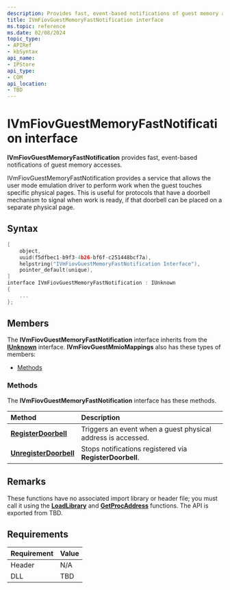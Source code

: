 ```yaml
---
description: Provides fast, event-based notifications of guest memory accesses.
title: IVmFiovGuestMemoryFastNotification interface
ms.topic: reference
ms.date: 02/08/2024
topic_type: 
- APIRef
- kbSyntax
api_name: 
- IPStore
api_type: 
- COM
api_location: 
- TBD
---
```


# IVmFiovGuestMemoryFastNotification interface

**IVmFiovGuestMemoryFastNotification** provides fast, event-based notifications of guest memory accesses.

IVmFiovGuestMemoryFastNotification provides a service that allows the user mode emulation
driver to perform work when the guest touches specific physical pages. This is useful for
protocols that have a doorbell mechanism to signal when work is ready, if that doorbell can
be placed on a separate physical page.

## Syntax

```c++
[
    object,
    uuid(f5dfbec1-b9f3-4b26-bf6f-c251448bcf7a),
    helpstring("IVmFiovGuestMemoryFastNotification Interface"),
    pointer_default(unique),
]
interface IVmFiovGuestMemoryFastNotification : IUnknown
{
    ...
};
```

## Members

The **IVmFiovGuestMemoryFastNotification** interface inherits from the [**IUnknown**](/windows/win32/api/unknwn/nn-unknwn-iunknown) interface. **IVmFiovGuestMmioMappings** also has these types of members:

-   [Methods](#methods)

### Methods

The **IVmFiovGuestMemoryFastNotification** interface has these methods.



| Method                                                   | Description                                                                                                           |
|:---------------------------------------------------------|:----------------------------------------------------------------------------------------------------------------------|
| [**RegisterDoorbell**](ivmfiovguestmemoryfastnotification-registerdoorbell.md)                   | Triggers an event when a guest physical address is accessed. |
| [**UnregisterDoorbell**](ivmfiovguestmemoryfastnotification-unregisterdoorbell.md)                   | Stops notifications registered via **RegisterDoorbell**. |

## Remarks

These functions have no associated import library or header file; you must call it using the [**LoadLibrary**](/windows/desktop/api/libloaderapi/nf-libloaderapi-loadlibrarya) and [**GetProcAddress**](/windows/desktop/api/libloaderapi/nf-libloaderapi-getprocaddress) functions. The API is exported from TBD.

## Requirements

| Requirement | Value |
|-------------------|----------------------------------------------------------------------------------------|
| Header | N/A    |
| DLL    | TBD |



 

 
